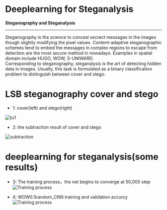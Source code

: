 #  Deeplearning for Steganalysis

**Steganography and Steganalysis**  


***

Steganography is the science to conceal secrect messages in the images though slightly modifying the pixel values. Content-adaptive steganographic schemes tend to embed the messages in complex regions to escape from detection are the most secure method in nowadays. Examples in spatial domain include HUGO, WOW, S-UNIWARD.   
Corresponding to steganography, steganalysis is the art of detecting hidden data in images. Usually, this task is formulated as a binary classification problem to distinguish between cover and stego. 


# LSB steganography cover and stego



* 1: cover(left) and stego(right)
 
![tu1](https://github.com/jiangszzzzz/CAECNNcode/blob/master/data/coverstego.jpg?raw=true)


* 2: the subtraction result of cover and stego 
 
![subtraction](https://github.com/jiangszzzzz/CAECNNcode/blob/master/data/subtraction.jpg?raw=true)


# deeplearning for steganalysis(some results)
* 3: The training process，the net begins to converge at 50,000 step 
![Training process](https://github.com/jiangszzzzz/CAECNNcode/blob/master/data/S-UNIWARD0.2.png?raw=true)

* 4: WOW0.5random_CNN training and validation accurcy 
![Training process](https://github.com/jiangszzzzz/CAECNNcode/blob/master/data/WOW0.5random_CNN.png?raw=true)





